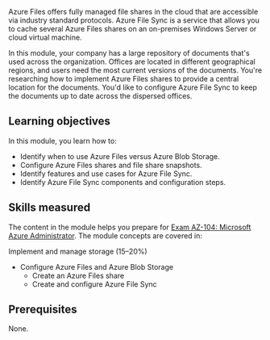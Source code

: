 
Azure Files offers fully managed file shares in the cloud that are accessible via industry standard protocols. Azure File Sync is a service that allows you to cache several Azure Files shares on an on-premises Windows Server or cloud virtual machine.

In this module, your company has a large repository of documents that's used across the organization. Offices are located in different geographical regions, and users need the most current versions of the documents. You're researching how to implement Azure Files shares to provide a central location for the documents. You'd like to configure Azure File Sync to keep the documents up to date across the dispersed offices.

## Learning objectives

In this module, you learn how to:

- Identify when to use Azure Files versus Azure Blob Storage.
- Configure Azure Files shares and file share snapshots.
- Identify features and use cases for Azure File Sync.
- Identify Azure File Sync components and configuration steps.

## Skills measured

The content in the module helps you prepare for [Exam AZ-104: Microsoft Azure Administrator](/certifications/exams/az-104). The module concepts are covered in:

Implement and manage storage (15–20%)

- Configure Azure Files and Azure Blob Storage
   - Create an Azure Files share
   - Create and configure Azure File Sync

## Prerequisites

None.